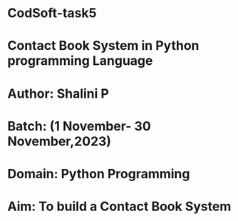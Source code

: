 # CodSoft-task5
# Contact Book System in Python programming Language
# Author: Shalini P
# Batch: (1 November- 30 November,2023)
# Domain: Python Programming
# Aim: To build a Contact Book System
